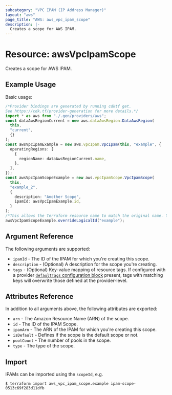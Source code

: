 ```yaml
---
subcategory: "VPC IPAM (IP Address Manager)"
layout: "aws"
page_title: "AWS: aws_vpc_ipam_scope"
description: |-
  Creates a scope for AWS IPAM.
---
```


# Resource: awsVpcIpamScope

Creates a scope for AWS IPAM.

## Example Usage

Basic usage:

```typescript
/*Provider bindings are generated by running cdktf get.
See https://cdk.tf/provider-generation for more details.*/
import * as aws from "./.gen/providers/aws";
const dataAwsRegionCurrent = new aws.dataAwsRegion.DataAwsRegion(
  this,
  "current",
  {}
);
const awsVpcIpamExample = new aws.vpcIpam.VpcIpam(this, "example", {
  operatingRegions: [
    {
      regionName: dataAwsRegionCurrent.name,
    },
  ],
});
const awsVpcIpamScopeExample = new aws.vpcIpamScope.VpcIpamScope(
  this,
  "example_2",
  {
    description: "Another Scope",
    ipamId: awsVpcIpamExample.id,
  }
);
/*This allows the Terraform resource name to match the original name. You can remove the call if you don't need them to match.*/
awsVpcIpamScopeExample.overrideLogicalId("example");

```

## Argument Reference

The following arguments are supported:

* `ipamId` - The ID of the IPAM for which you're creating this scope.
* `description` - (Optional) A description for the scope you're creating.
* `tags` - (Optional) Key-value mapping of resource tags. If configured with a provider [`defaultTags` configuration block](https://registry.terraform.io/providers/hashicorp/aws/latest/docs#default_tags-configuration-block) present, tags with matching keys will overwrite those defined at the provider-level.

## Attributes Reference

In addition to all arguments above, the following attributes are exported:

* `arn` - The Amazon Resource Name (ARN) of the scope.
* `id` - The ID of the IPAM Scope.
* `ipamArn` - The ARN of the IPAM for which you're creating this scope.
* `isDefault` - Defines if the scope is the default scope or not.
* `poolCount` - The number of pools in the scope.
* `type` - The type of the scope.

## Import

IPAMs can be imported using the `scopeId`, e.g.

```console
$ terraform import aws_vpc_ipam_scope.example ipam-scope-0513c69f283d11dfb
```
